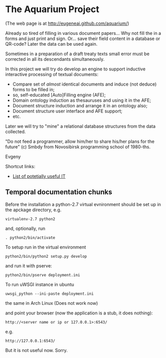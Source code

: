 The Aquarium Project
====================

(The web page is at http://eugeneai.github.com/aquarium/)

Already so tired of filling in various document papers... Why not fill the in a forms and just print and sign. Or... save their field content in a database or QR-code? Later the data can be used again.

Sometimes in a preparation of a draft treaty texts small error must be corrected in all its descendants simultaneously.

In this project we will try do develop an engine to support inductive interactive processing of textual documents:
 * Compare set of *almost* identical documents and induce (not deduce) forms to be filled in;
 * so, self-educated [Auto]Filling engine (AFE);
 * Domain ontology induction as thesauruses and using it in the AFE;
 * Document structure induction and arrange it in an ontology also;
 * Document structure user interface and AFE support;
 * etc.

Later we will try to "mine" a relational database structures from the data collected.

"Do not feed a programmer, allow him/her to share his/her plans for the future" (c) Smbdy from Novosibirsk programming school of 1980-ths.

Evgeny

Shortcut links:
 * [List of potetially useful IT](https://github.com/eugeneai/aquarium/blob/master/collection/LIBS.md)


Temporal documentation chunks
-----------------------------

Before the installation a python-2.7 virtual evnironment should be set
up in the apckage directory, e.g.

    virtualenv-2.7 python2

and, optionally, run

    . python2/bin/activate


To setup run in the virtual environment

    python2/bin/python2 setup.py develop

and run it with pserve:

    python2/bin/pserve deployment.ini

To run uWSGI instance in ubuntu

    uwsgi_python --ini-paste deployment.ini

the same in Arch Linux (Does not work now)

and point your browser (now the application is a stub, it does nothing):

    http://<server name or ip or 127.0.0.1>:6543/

e.g.

    http://127.0.0.1:6543/

But it is not useful now. Sorry.
